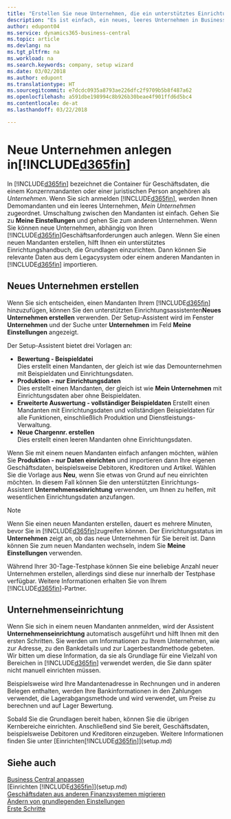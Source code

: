 ```yaml
---
title: "Erstellen Sie neue Unternehmen, die ein unterstütztes Einrichtungshandbuch verwenden | Microsoft Docs"
description: "Es ist einfach, ein neues, leeres Unternehmen in Business Central. zu erstellen. Ein unterstütztes Einrichtungshandbuch hilft Ihnen Schritte für Schritt und Sie können Ihre vorhandenen Geschäftsdaten importieren."
author: edupont04
ms.service: dynamics365-business-central
ms.topic: article
ms.devlang: na
ms.tgt_pltfrm: na
ms.workload: na
ms.search.keywords: company, setup wizard
ms.date: 03/02/2018
ms.author: edupont
ms.translationtype: HT
ms.sourcegitcommit: e7dcdc0935a8793ae226dfc2f9709b5b8f487a62
ms.openlocfilehash: a591dbe198994c8b926b30beae4f901ffd6d5bc4
ms.contentlocale: de-at
ms.lasthandoff: 03/22/2018

---
```

# <a name="creating-new-companies-in-included365finincludesd365finmdmd"></a>Neue Unternehmen anlegen in[!INCLUDE[d365fin](includes/d365fin_md.md)]
In [!INCLUDE[d365fin](includes/d365fin_md.md)] bezeichnet die Container für Geschäftsdaten, die einem Konzernmandanten oder einer juristischen Person angehören als *Unternehmen*. Wenn Sie sich anmelden [!INCLUDE[d365fin](includes/d365fin_md.md)], werden Ihnen Demomandanten und ein leeres Unternehmen, *Mein Unternehmen* zugeordnet. Umschaltung zwischen den Mandanten ist einfach. Gehen Sie zu **Meine Einstellungen** und gehen Sie zum anderen Unternehmen. Wenn Sie können neue Unternehmen, abhängig von Ihren [!INCLUDE[d365fin](includes/d365fin_md.md)]Geschäftsanforderungen auch anlegen. Wenn Sie einen neuen Mandanten erstellen, hilft Ihnen ein unterstütztes Einrichtungshandbuch, die Grundlagen einzurichten. Dann können Sie relevante Daten aus dem Legacysystem oder einem anderen Mandanten in [!INCLUDE[d365fin](includes/d365fin_md.md)] importieren.  

## <a name="create-new-company"></a>Neues Unternehmen erstellen
Wenn Sie sich entscheiden, einen Mandanten Ihrem [!INCLUDE[d365fin](includes/d365fin_md.md)] hinzuzufügen, können Sie den unterstützten Einrichtungsassistenten**Neues Unternehmen erstellen** verwenden. Der Setup-Assistent wird im Fenster **Unternehmen** und der Suche unter **Unternehmen** im Feld **Meine Einstellungen** angezeigt.  

Der Setup-Assistent bietet drei Vorlagen an:

-   **Bewertung - Beispieldatei**  
    Dies erstellt einen Mandanten, der gleich ist wie das Demounternehmen mit Beispieldaten und Einrichtungsdaten.  
-   **Produktion - nur Einrichtungsdaten**  
    Dies erstellt einen Mandanten, der gleich ist wie **Mein Unternehmen** mit Einrichtungsdaten aber ohne Beispieldaten.
-   **Erweiterte Auswertung - vollständiger Beispieldaten** Erstellt einen Mandanten mit Einrichtungsdaten und vollständigen Beispieldaten für alle Funktionen, einschließlich Produktion und Dienstleistungs-Verwaltung.
-   **Neue Chargennr. erstellen**  
    Dies erstellt einen leeren Mandanten ohne Einrichtungsdaten.  

Wenn Sie mit einem neuen Mandanten einfach anfangen möchten, wählen Sie **Produktion - nur Daten einrichten** und importieren dann Ihre eigenen Geschäftsdaten, beispielsweise Debitoren, Kreditoren und Artikel. Wählen Sie die Vorlage aus **Neu**, wenn Sie etwas von Grund auf neu einrichten möchten. In diesem Fall können Sie den unterstützten Einrichtungs-Assistent **Unternehmenseinrichtung** verwenden, um Ihnen zu helfen, mit wesentlichen Einrichtungsdaten anzufangen.  

> [!NOTE]  
>   Wenn Sie einen neuen Mandanten erstellen, dauert es mehrere Minuten, bevor Sie in [!INCLUDE[d365fin](includes/d365fin_md.md)]zugreifen können. Der Einrichtungsstatus im **Unternehmen** zeigt an, ob das neue Unternehmen für Sie bereit ist. Dann können Sie zum neuen Mandanten wechseln, indem Sie **Meine Einstellungen** verwenden.  

Während Ihrer 30-Tage-Testphase können Sie eine beliebige Anzahl neuer Unternehmen erstellen, allerdings sind diese nur innerhalb der Testphase verfügbar. Weitere Informationen erhalten Sie von Ihrem [!INCLUDE[d365fin](includes/d365fin_md.md)]-Partner.  

## <a name="company-setup"></a>Unternehmenseinrichtung
Wenn Sie sich in einem neuen Mandanten annmelden, wird der Assistent **Unternehmenseinrichtung** automatisch ausgeführt und hilft Ihnen mit den ersten Schritten. Sie werden um Informationen zu Ihrem Unternehmen, wie zur Adresse, zu den Bankdetails und zur  Lagerbestandmethode gebeten. Wir bitten um diese Information, da sie als Grundlage für eine Vielzahl von Bereichen in [!INCLUDE[d365fin](includes/d365fin_md.md)] verwendet werden, die Sie dann später nicht manuell einrichten müssen.  

Beispielsweise wird Ihre Mandantenadresse in Rechnungen und in anderen Belegen enthalten, werden Ihre Bankinformationen in den Zahlungen verwendet, die Lagerabgangsmethode und wird verwendet, um Preise zu berechnen und auf Lager Bewertung.  

Sobald Sie die Grundlagen bereit haben, können Sie die übrigen Kernbereiche einrichten. Anschließend sind Sie bereit, Geschäftsdaten, beispielsweise Debitoren und Kreditoren einzugeben. Weitere Informationen finden Sie unter [Einrichten[!INCLUDE[d365fin](includes/d365fin_md.md)]](setup.md)  

## <a name="see-also"></a>Siehe auch
[Business Central anpassen](ui-customizing-overview.md)  
[Einrichten [!INCLUDE[d365fin](includes/d365fin_md.md)]](setup.md)  
[Geschäftsdaten aus anderen Finanzsystemen migrieren](upload-data.md)  
[Ändern von grundlegenden Einstellungen](ui-change-basic-settings.md)  
[Erste Schritte](product-get-started.md)  


